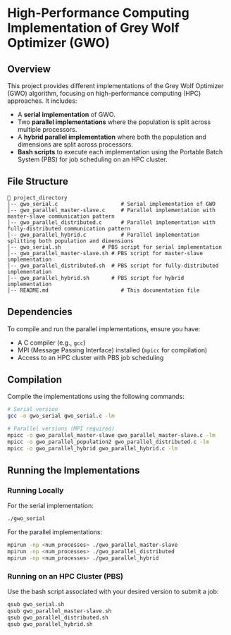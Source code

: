 # High-Performance Computing Implementation of Grey Wolf Optimizer (GWO)

## Overview

This project provides different implementations of the Grey Wolf Optimizer (GWO) algorithm, focusing on high-performance computing (HPC) approaches. It includes:

- A **serial implementation** of GWO.
- Two **parallel implementations** where the population is split across multiple processors.
- A **hybrid parallel implementation** where both the population and dimensions are split across processors.
- **Bash scripts** to execute each implementation using the Portable Batch System (PBS) for job scheduling on an HPC cluster.

## File Structure

```
📂 project_directory
│-- gwo_serial.c                    # Serial implementation of GWO
│-- gwo_parallel_master-slave.c     # Parallel implementation with master-slave communication pattern
│-- gwo_parallel_distributed.c		# Parallel implementation with fully-distributed communication pattern
│-- gwo_parallel_hybrid.c           # Parallel implementation splitting both population and dimensions
│-- gwo_serial.sh             # PBS script for serial implementation
│-- gwo_parallel_master-slave.sh # PBS script for master-slave implementation
│-- gwo_parallel_distributed.sh  # PBS script for fully-distributed implementation
│-- gwo_parallel_hybrid.sh       # PBS script for hybrid implementation
│-- README.md                       # This documentation file
```

## Dependencies

To compile and run the parallel implementations, ensure you have:

- A C compiler (e.g., `gcc`)
- MPI (Message Passing Interface) installed (`mpicc` for compilation)
- Access to an HPC cluster with PBS job scheduling

## Compilation

Compile the implementations using the following commands:

```bash
# Serial version
gcc -o gwo_serial gwo_serial.c -lm

# Parallel versions (MPI required)
mpicc -o gwo_parallel_master-slave gwo_parallel_master-slave.c -lm
mpicc -o gwo_parallel_population2 gwo_parallel_distributed.c -lm
mpicc -o gwo_parallel_hybrid gwo_parallel_hybrid.c -lm
```

## Running the Implementations

### Running Locally

For the serial implementation:

```bash
./gwo_serial
```

For the parallel implementations:

```bash
mpirun -np <num_processes> ./gwo_parallel_master-slave
mpirun -np <num_processes> ./gwo_parallel_distributed
mpirun -np <num_processes> ./gwo_parallel_hybrid
```

### Running on an HPC Cluster (PBS)

Use the bash script associated with your desired version to submit a job:

```bash
qsub gwo_serial.sh
qsub gwo_parallel_master-slave.sh
qsub gwo_parallel_distributed.sh
qsub gwo_parallel_hybrid.sh
```

